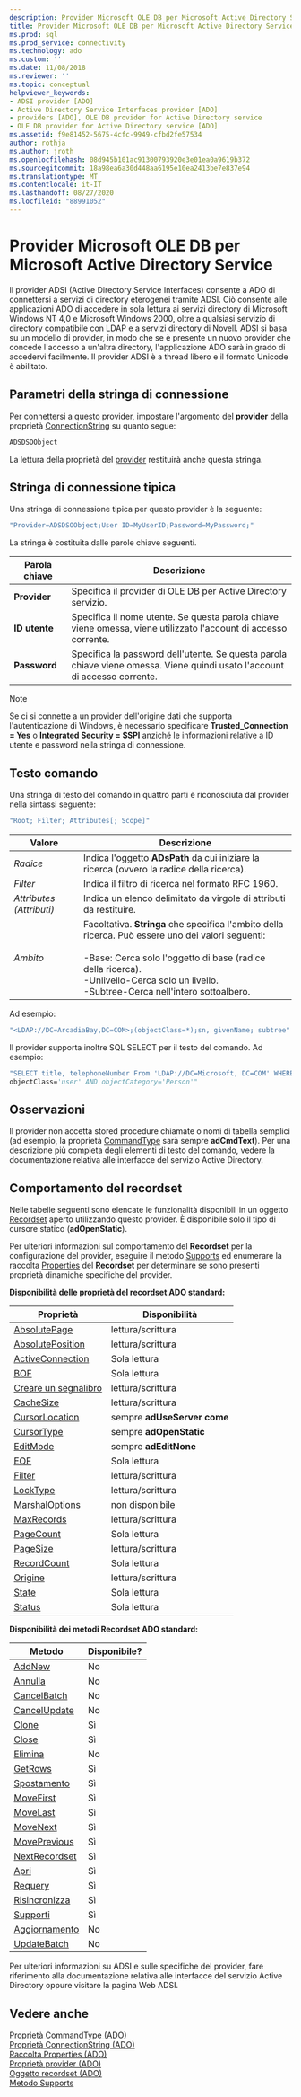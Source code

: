 ```yaml
---
description: Provider Microsoft OLE DB per Microsoft Active Directory Service
title: Provider Microsoft OLE DB per Microsoft Active Directory Service | Microsoft Docs
ms.prod: sql
ms.prod_service: connectivity
ms.technology: ado
ms.custom: ''
ms.date: 11/08/2018
ms.reviewer: ''
ms.topic: conceptual
helpviewer_keywords:
- ADSI provider [ADO]
- Active Directory Service Interfaces provider [ADO]
- providers [ADO], OLE DB provider for Active Directory service
- OLE DB provider for Active Directory service [ADO]
ms.assetid: f9e81452-5675-4cfc-9949-cfbd2fe57534
author: rothja
ms.author: jroth
ms.openlocfilehash: 08d945b101ac91300793920e3e01ea0a9619b372
ms.sourcegitcommit: 18a98ea6a30d448aa6195e10ea2413be7e837e94
ms.translationtype: MT
ms.contentlocale: it-IT
ms.lasthandoff: 08/27/2020
ms.locfileid: "88991052"
---
```

# <a name="microsoft-ole-db-provider-for-microsoft-active-directory-service"></a>Provider Microsoft OLE DB per Microsoft Active Directory Service
Il provider ADSI (Active Directory Service Interfaces) consente a ADO di connettersi a servizi di directory eterogenei tramite ADSI. Ciò consente alle applicazioni ADO di accedere in sola lettura ai servizi directory di Microsoft Windows NT 4,0 e Microsoft Windows 2000, oltre a qualsiasi servizio di directory compatibile con LDAP e a servizi directory di Novell. ADSI si basa su un modello di provider, in modo che se è presente un nuovo provider che concede l'accesso a un'altra directory, l'applicazione ADO sarà in grado di accedervi facilmente. Il provider ADSI è a thread libero e il formato Unicode è abilitato.  
  
## <a name="connection-string-parameters"></a>Parametri della stringa di connessione  
 Per connettersi a questo provider, impostare l'argomento del **provider** della proprietà [ConnectionString](../../reference/ado-api/connectionstring-property-ado.md) su quanto segue:  
  
```vb
ADSDSOObject  
```  
  
 La lettura della proprietà del [provider](../../reference/ado-api/provider-property-ado.md) restituirà anche questa stringa.  
  
## <a name="typical-connection-string"></a>Stringa di connessione tipica  
 Una stringa di connessione tipica per questo provider è la seguente:  
  
```vb
"Provider=ADSDSOObject;User ID=MyUserID;Password=MyPassword;"  
```  
  
 La stringa è costituita dalle parole chiave seguenti.  
  
|Parola chiave|Descrizione|  
|-------------|-----------------|  
|**Provider**|Specifica il provider di OLE DB per Active Directory servizio.|  
|**ID utente**|Specifica il nome utente. Se questa parola chiave viene omessa, viene utilizzato l'account di accesso corrente.|  
|**Password**|Specifica la password dell'utente. Se questa parola chiave viene omessa. Viene quindi usato l'account di accesso corrente.|  
  
> [!NOTE]
>  Se ci si connette a un provider dell'origine dati che supporta l'autenticazione di Windows, è necessario specificare **Trusted_Connection = Yes** o **Integrated Security = SSPI** anziché le informazioni relative a ID utente e password nella stringa di connessione.  
  
## <a name="command-text"></a>Testo comando  
 Una stringa di testo del comando in quattro parti è riconosciuta dal provider nella sintassi seguente:  
  
```vb
"Root; Filter; Attributes[; Scope]"  
```  
  
|Valore|Descrizione|  
|-----------|-----------------|  
|*Radice*|Indica l'oggetto **ADsPath** da cui iniziare la ricerca (ovvero la radice della ricerca).|  
|*Filter*|Indica il filtro di ricerca nel formato RFC 1960.|  
|*Attributes (Attributi)*|Indica un elenco delimitato da virgole di attributi da restituire.|  
|*Ambito*|Facoltativa. **Stringa** che specifica l'ambito della ricerca. Può essere uno dei valori seguenti:<br /><br /> -Base: Cerca solo l'oggetto di base (radice della ricerca).<br />-Unlivello-Cerca solo un livello.<br />-Subtree-Cerca nell'intero sottoalbero.|  
  
 Ad esempio:  
  
```vb
"<LDAP://DC=ArcadiaBay,DC=COM>;(objectClass=*);sn, givenName; subtree"  
```  
  
 Il provider supporta inoltre SQL SELECT per il testo del comando. Ad esempio:  
  
```vb
"SELECT title, telephoneNumber From 'LDAP://DC=Microsoft, DC=COM' WHERE   
objectClass='user' AND objectCategory='Person'"  
```  
  
## <a name="remarks"></a>Osservazioni  
 Il provider non accetta stored procedure chiamate o nomi di tabella semplici (ad esempio, la proprietà [CommandType](../../reference/ado-api/commandtype-property-ado.md) sarà sempre **adCmdText**). Per una descrizione più completa degli elementi di testo del comando, vedere la documentazione relativa alle interfacce del servizio Active Directory.  
  
## <a name="recordset-behavior"></a>Comportamento del recordset  
 Nelle tabelle seguenti sono elencate le funzionalità disponibili in un oggetto [Recordset](../../reference/ado-api/recordset-object-ado.md) aperto utilizzando questo provider. È disponibile solo il tipo di cursore statico (**adOpenStatic**).  
  
 Per ulteriori informazioni sul comportamento del **Recordset** per la configurazione del provider, eseguire il metodo [Supports](../../reference/ado-api/supports-method.md) ed enumerare la raccolta [Properties](../../reference/ado-api/properties-collection-ado.md) del **Recordset** per determinare se sono presenti proprietà dinamiche specifiche del provider.  
  
 **Disponibilità delle proprietà del recordset ADO standard:**  
  
|Proprietà|Disponibilità|  
|--------------|------------------|  
|[AbsolutePage](../../reference/ado-api/absolutepage-property-ado.md)|lettura/scrittura|  
|[AbsolutePosition](../../reference/ado-api/absoluteposition-property-ado.md)|lettura/scrittura|  
|[ActiveConnection](../../reference/ado-api/activeconnection-property-ado.md)|Sola lettura|  
|[BOF](../../reference/ado-api/bof-eof-properties-ado.md)|Sola lettura|  
|[Creare un segnalibro](../../reference/ado-api/bookmark-property-ado.md)|lettura/scrittura|  
|[CacheSize](../../reference/ado-api/cachesize-property-ado.md)|lettura/scrittura|  
|[CursorLocation](../../reference/ado-api/cursorlocation-property-ado.md)|sempre **adUseServer come**|  
|[CursorType](../../reference/ado-api/cursortype-property-ado.md)|sempre **adOpenStatic**|  
|[EditMode](../../reference/ado-api/editmode-property.md)|sempre **adEditNone**|  
|[EOF](../../reference/ado-api/bof-eof-properties-ado.md)|Sola lettura|  
|[Filter](../../reference/ado-api/filter-property.md)|lettura/scrittura|  
|[LockType](../../reference/ado-api/locktype-property-ado.md)|lettura/scrittura|  
|[MarshalOptions](../../reference/ado-api/marshaloptions-property-ado.md)|non disponibile|  
|[MaxRecords](../../reference/ado-api/maxrecords-property-ado.md)|lettura/scrittura|  
|[PageCount](../../reference/ado-api/pagecount-property-ado.md)|Sola lettura|  
|[PageSize](../../reference/ado-api/pagesize-property-ado.md)|lettura/scrittura|  
|[RecordCount](../../reference/ado-api/recordcount-property-ado.md)|Sola lettura|  
|[Origine](../../reference/ado-api/source-property-ado-recordset.md)|lettura/scrittura|  
|[State](../../reference/ado-api/state-property-ado.md)|Sola lettura|  
|[Status](../../reference/ado-api/status-property-ado-recordset.md)|Sola lettura|  
  
 **Disponibilità dei metodi Recordset ADO standard:**  
  
|Metodo|Disponibile?|  
|------------|----------------|  
|[AddNew](../../reference/ado-api/addnew-method-ado.md)|No|  
|[Annulla](../../reference/ado-api/cancel-method-ado.md)|No|  
|[CancelBatch](../../reference/ado-api/cancelbatch-method-ado.md)|No|  
|[CancelUpdate](../../reference/ado-api/cancelupdate-method-ado.md)|No|  
|[Clone](../../reference/ado-api/clone-method-ado.md)|Sì|  
|[Close](../../reference/ado-api/close-method-ado.md)|Sì|  
|[Elimina](../../reference/ado-api/delete-method-ado-recordset.md)|No|  
|[GetRows](../../reference/ado-api/getrows-method-ado.md)|Sì|  
|[Spostamento](../../reference/ado-api/move-method-ado.md)|Sì|  
|[MoveFirst](../../reference/ado-api/movefirst-movelast-movenext-and-moveprevious-methods-ado.md)|Sì|  
|[MoveLast](../../reference/ado-api/movefirst-movelast-movenext-and-moveprevious-methods-ado.md)|Sì|  
|[MoveNext](../../reference/ado-api/movefirst-movelast-movenext-and-moveprevious-methods-ado.md)|Sì|  
|[MovePrevious](../../reference/ado-api/movefirst-movelast-movenext-and-moveprevious-methods-ado.md)|Sì|  
|[NextRecordset](../../reference/ado-api/nextrecordset-method-ado.md)|Sì|  
|[Apri](../../reference/ado-api/open-method-ado-recordset.md)|Sì|  
|[Requery](../../reference/ado-api/requery-method.md)|Sì|  
|[Risincronizza](../../reference/ado-api/resync-method.md)|Sì|  
|[Supporti](../../reference/ado-api/supports-method.md)|Sì|  
|[Aggiornamento](../../reference/ado-api/update-method.md)|No|  
|[UpdateBatch](../../reference/ado-api/updatebatch-method.md)|No|  
  
 Per ulteriori informazioni su ADSI e sulle specifiche del provider, fare riferimento alla documentazione relativa alle interfacce del servizio Active Directory oppure visitare la pagina Web ADSI.  
  
## <a name="see-also"></a>Vedere anche  
 [Proprietà CommandType (ADO)](../../reference/ado-api/commandtype-property-ado.md)   
 [Proprietà ConnectionString (ADO)](../../reference/ado-api/connectionstring-property-ado.md)   
 [Raccolta Properties (ADO)](../../reference/ado-api/properties-collection-ado.md)   
 [Proprietà provider (ADO)](../../reference/ado-api/provider-property-ado.md)   
 [Oggetto recordset (ADO)](../../reference/ado-api/recordset-object-ado.md)   
 [Metodo Supports](../../reference/ado-api/supports-method.md)